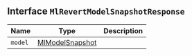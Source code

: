 ## Interface `MlRevertModelSnapshotResponse`

| Name | Type | Description |
| - | - | - |
| `model` | [MlModelSnapshot](./MlModelSnapshot.md) | &nbsp; |
